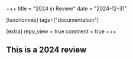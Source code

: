 +++
title = "2024 in Review"
date = "2024-12-31"

[taxonomies]
tags=["documentation"]

[extra]
repo_view = true
comment = true
+++

## This is a 2024 review
